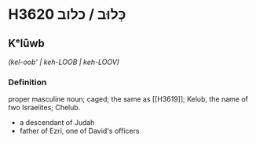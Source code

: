 # H3620 כְּלוּב / כלוב

## Kᵉlûwb

_(kel-oob' | keh-LOOB | keh-LOOV)_

### Definition

proper masculine noun; caged; the same as [[H3619]]; Kelub, the name of two Israelites; Chelub.

- a descendant of Judah
- father of Ezri, one of David's officers
